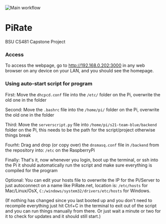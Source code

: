 ![Main workflow](https://github.com/cs481-ekh/s21-team-blue/workflows/Build/badge.svg)


# PiRate
BSU CS481 Capstone Project


### Access
To access the webpage, go to http://192.168.0.202:3000 in any web browser on any device on your LAN, and you should see the homepage.


### Using auto-start script for program

First: Move the `dhcpcd.conf` file into the `/etc/` folder on the Pi, overwrite the old one in the folder

Second: Move the `.bashrc` file into the `/home/pi/` folder on the Pi, overwrite the old one in the folder

Third: Move the `serverscript.py` file into `/home/pi/s21-team-blue/backend` folder on the Pi, this needs to be the path for the script/project otherwise things break

Fourht: Drag and drop (or copy over) the `dnsmasq.conf` file in `/backend` from the repository into: `/etc` on the RaspberryPi

Finally: That's it, now whenever you login, boot up the terminal, or ssh into the Pi it should automatically run the script and make sure everything is compiled for the program

Optional: You can edit your hosts file to overwrite the IP for the Pi/Server to just autoconnect on a name like PiRate.net, location is: `/etc/hosts` for Mac/Linux/OsX, `C:/windows/system32/drivers/etc/hosts` for Windows.

(If nothing has changed since you last booted up and you don't need to recompile everything just hit Ctrl+C in the terminal to exit out of the script and you can run things manually from there. Or just wait a minute or two for it to check for updates and it should still start.)
